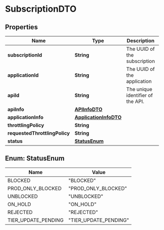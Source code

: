 
# SubscriptionDTO

## Properties
Name | Type | Description | Notes
------------ | ------------- | ------------- | -------------
**subscriptionId** | **String** | The UUID of the subscription |  [optional]
**applicationId** | **String** | The UUID of the application | 
**apiId** | **String** | The unique identifier of the API. |  [optional]
**apiInfo** | [**APIInfoDTO**](APIInfoDTO.md) |  |  [optional]
**applicationInfo** | [**ApplicationInfoDTO**](ApplicationInfoDTO.md) |  |  [optional]
**throttlingPolicy** | **String** |  | 
**requestedThrottlingPolicy** | **String** |  |  [optional]
**status** | [**StatusEnum**](#StatusEnum) |  |  [optional]


<a name="StatusEnum"></a>
## Enum: StatusEnum
Name | Value
---- | -----
BLOCKED | &quot;BLOCKED&quot;
PROD_ONLY_BLOCKED | &quot;PROD_ONLY_BLOCKED&quot;
UNBLOCKED | &quot;UNBLOCKED&quot;
ON_HOLD | &quot;ON_HOLD&quot;
REJECTED | &quot;REJECTED&quot;
TIER_UPDATE_PENDING | &quot;TIER_UPDATE_PENDING&quot;



